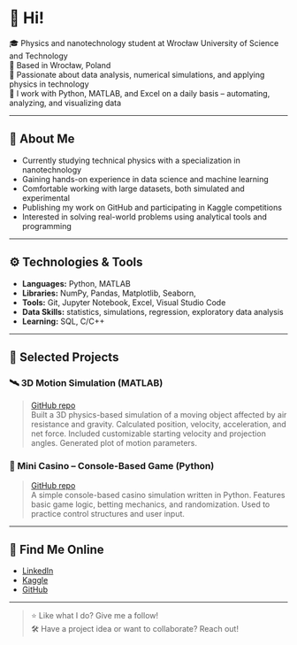 # 👋 Hi!

🎓 Physics and nanotechnology student at Wrocław University of Science and Technology  
📍 Based in Wrocław, Poland  
🧠 Passionate about data analysis, numerical simulations, and applying physics in technology  
🔧 I work with Python, MATLAB, and Excel on a daily basis – automating, analyzing, and visualizing data

---

## 🔬 About Me

- Currently studying technical physics with a specialization in nanotechnology
- Gaining hands-on experience in data science and machine learning
- Comfortable working with large datasets, both simulated and experimental
- Publishing my work on GitHub and participating in Kaggle competitions
- Interested in solving real-world problems using analytical tools and programming

---

## ⚙️ Technologies & Tools

- **Languages:** Python, MATLAB
- **Libraries:** NumPy, Pandas, Matplotlib, Seaborn,
- **Tools:** Git, Jupyter Notebook, Excel, Visual Studio Code
- **Data Skills:** statistics, simulations, regression, exploratory data analysis
- **Learning:** SQL, C/C++

---

## 📂 Selected Projects

### 🛰️ 3D Motion Simulation (MATLAB)
> [GitHub repo](https://github.com/ozio1212/3D-Motion-Simulation)  
> Built a 3D physics-based simulation of a moving object affected by air resistance and gravity. Calculated position, velocity, acceleration, and net force. Included customizable starting velocity and projection angles. Generated plot of motion parameters.

### 🧮 Mini Casino – Console-Based Game (Python)
> [GitHub repo](https://github.com/ozio1212/mini_casino)  
A simple console-based casino simulation written in Python. Features basic game logic, betting mechanics, and randomization. Used to practice control structures and user input.

---

## 🔗 Find Me Online

- [LinkedIn](https://www.linkedin.com/in/wiktor-oziewicz-227162301/)
- [Kaggle](https://www.kaggle.com/oziowski)
- [GitHub](https://github.com/ozio1212)

---

> ⭐ Like what I do? Give me a follow!  
> 🛠️ Have a project idea or want to collaborate? Reach out!
